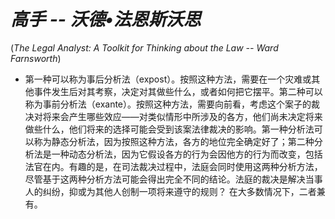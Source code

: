 # *高手 -- 沃德•法恩斯沃思*

(*The Legal Analyst: A Toolkit for Thinking about the Law -- Ward Farnsworth*)

* 第一种可以称为事后分析法（expost）。按照这种方法，需要在一个灾难或其他事件发生后对其考察，决定对其做些什么，或者如何把它摆平。第二种可以称为事前分析法（exante）。按照这种方法，需要向前看，考虑这个案子的裁决对将来会产生哪些效应——对类似情形中所涉及的各方，他们尚未决定将来做些什么，他们将来的选择可能会受到该案法律裁决的影响。第一种分析法可以称为静态分析法，因为按照这种方法，各方的地位完全确定好了；第二种分析法是一种动态分析法，因为它假设各方的行为会因他方的行为而改变，包括法官在内。有趣的是，在司法裁决过程中，法庭会同时使用这两种分析方法，尽管基于这两种分析方法可能会得出完全不同的结论。法庭的裁决是解决当事人的纠纷，抑或为其他人创制一项将来遵守的规则？ 在大多数情况下，二者兼有。
